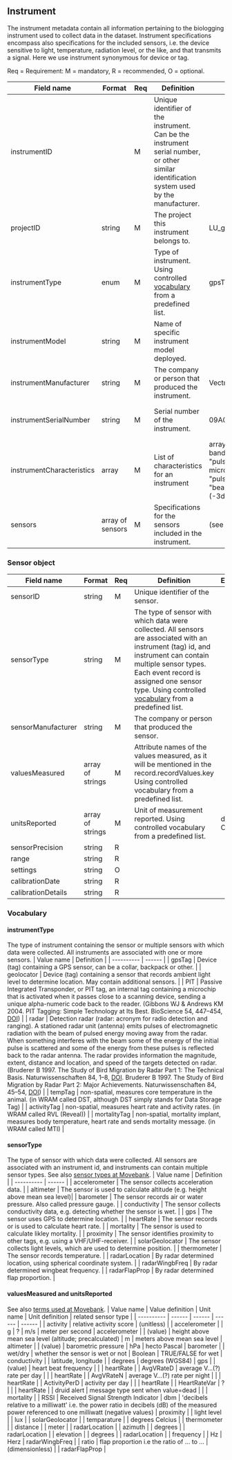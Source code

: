 ## Instrument

The instrument metadata contain all information pertaining to the biologging instrument used to collect data in the dataset. Instrument specifications encompass also specifications for the included sensors, i.e. the device sensitive to light, temperature, radiation level, or the like, and that transmits a signal. Here we use instrument synonymous for device or tag.

Req = Requirement: M = mandatory, R = recommended, O = optional.

| Field name | Format | Req | Definition | Example | Reference |
| ---------- | ------ | --- | ---------- | ------- | --------- |
| instrumentID |  | M | Unique identifier of the instrument. Can be the instrument serial number, or other similar identification system used by the manufacturer. |  | [Ocean tracking network, Biologging standardization](https://github.com/ocean-tracking-network/biologging_standardization/blob/master/templates/fields/instrumentID.md) |
| projectID | string | M | The project this instrument belongs to. | LU_geolocator_great_snipes_AL |
| instrumentType | enum | M | Type of instrument. Using controlled [vocabulary](https://github.com/biodiversitydata-se/biologging-sensor-datamodel/blob/main/pages/instrument.md#instrumenttype) from a predefined list. | gpsTag | [Ocean tracking network, Biologging standardization](https://github.com/ocean-tracking-network/biologging_standardization/blob/master/templates/fields/instrumentType.md) |
| instrumentModel | string | M | Name of specific instrument model deployed. |  | [Ocean tracking network, Biologging standardization](https://github.com/ocean-tracking-network/biologging_standardization/blob/master/templates/fields/instrumentModel.md) |
| instrumentManufacturer | string | M |  The company or person that produced the instrument. | Vectronic Aerospace | [Ocean tracking network, Biologging standardization](https://github.com/ocean-tracking-network/biologging_standardization/blob/master/templates/fields/instrumentManufacturer.md) |
| instrumentSerialNumber | string | M | Serial number of the instrument. | 09A0178 | [Ocean tracking network, Biologging standardization](https://github.com/ocean-tracking-network/biologging_standardization/blob/master/templates/fields/instrumentSerialNumber.md) |
| instrumentCharacteristics | array | M | List of characteristics for an instrument | array("wavelength" => "X-band", "power" => "200 kW", "pulseDuration" => "0.25 microseconds", "pulseRepetition" => "504 Hz", "beamWidth" => "1.5 deg (-3db)") |
| sensors | array of sensors | M | Specifications for the sensors included in the instrument. | (see [Sensor object](#sensor-object)) |


### Sensor object


| Field name | Format | Req | Definition | Example | Reference |
| ---------- | ------ | --- | ---------- | ------- | --------- |
| sensorID | string | M | Unique identifier of the sensor. |  |
| sensorType | string | M | The type of sensor with which data were collected. All sensors are associated with an instrument (tag) id, and instrument can contain multiple sensor types. Each event record is assigned one sensor type. Using controlled [vocabulary](https://github.com/biodiversitydata-se/biologging-sensor-datamodel/blob/main/pages/instrument.md#sensortype) from a predefined list. |  |
| sensorManufacturer | string | M | The company or person that produced the sensor. |  |
| valuesMeasured | array of strings | M | Attribute names of the values measured, as it will be mentioned in the record.recordValues.key Using controlled vocabulary from a predefined list. |  |
| unitsReported | array of strings | M | Unit of measurement reported. Using controlled vocabulary from a predefined list. | degrees C | [Ocean tracking network, Biologging standardization](https://github.com/ocean-tracking-network/biologging_standardization/blob/master/templates/fields/unitsReported.md]) |
| sensorPrecision | string | R |  |  |
| range | string | R |  |  |
| settings | string | O |  |  |
| calibrationDate | string | R |  |  |
| calibrationDetails | string | R |  |  |


### Vocabulary

#### instrumentType

The type of instrument containing the sensor or multiple sensors with which data were collected. All instruments are associated with one or more sensors. 
| Value name | Definition |
| ---------- | ------ |
| gpsTag | Device (tag) containing a GPS sensor, can be a collar, backpack or other. |
| geolocator |  Device (tag) containing a sensor that records ambient light level to determine location. May contain additional sensors. |
| PIT | Passive Integrated Transponder, or PIT tag, an internal tag containing a microchip that is activated when it passes close to a scanning device, sending a unique alpha-numeric code back to the reader. (Gibbons WJ & Andrews KM 2004. PIT Tagging: Simple Technology at Its Best. BioScience 54, 447–454, [DOI](https://doi.org/10.1641/0006-3568(2004)054[0447:PTSTAI]2.0.CO;2)) |
| radar | Detection radar (radar: acronym for radio detection and ranging). A stationed radar unit (antenna) emits pulses of electromagnetic radiation with the beam of pulsed energy moving away from the radar. When something interferes with the beam some of the energy of the initial pulse is scattered and some of the energy from these pulses is reflected back to the radar antenna. The radar provides information the magnitude, extent, distance and location, and speed of the targets detected on radar. (Bruderer B 1997. The Study of Bird Migration by Radar Part 1: The Technical Basis. Naturwissenschaften 84, 1–8, [DOI](https://doi.org/10.1007/s001140050338). Bruderer B 1997. The Study of Bird Migration by Radar Part 2: Major Achievements. Naturwissenschaften 84, 45–54, [DOI](https://doi.org/10.1007/s001140050348)) |
| tempTag | non-spatial, measures core temperature in the animal. (in WRAM called DST, although DST simply stands for Data Storage Tag) |
| activityTag | non-spatial, measures heart rate and activity rates. (in WRAM called RVL (Reveal)) |
| mortalityTag | non-spatial, mortality implant, measures body temperature, heart rate and sends mortality message. (in WRAM called MTI) |

#### sensorType

The type of sensor with which data were collected. All sensors are associated with an instrument id, and instruments can contain multiple sensor types. See also [sensor types at Movebank](https://www.movebank.org/cms/movebank-content/movebank-attribute-dictionary#event_attributes).
| Value name | Definition |
| ---------- | ------ |
| accelerometer | The sensor collects acceleration data. |
| altimeter | The sensor is used to calculate altitude (e.g. height above mean sea level)|
| barometer | The sensor records air or water pressure. Also called pressure gauge. |
| conductivity | The sensor collects conductivity data, e.g. detecting whether the sensor is wet. |
| gps | The sensor uses GPS to determine location. |
| heartRate | The sensor records or is used to calculate heart rate. |
| mortality | The sensor is used to calculate likley mortality. |
| proximity |  The sensor identifies proximity to other tags, e.g. using a VHF/UHF-receiver. |
| solarGeolocator | The sensor collects light levels, which are used to determine position. |
| thermometer | The sensor records temperature. |
| radarLocation | By radar determined location, using spherical coordinate system. |
| radarWingbFreq | By radar determined wingbeat frequency. |
| radarFlapProp | By radar determined flap proportion. |

#### valuesMeasured and unitsReported

See also [terms used at Movebank](https://www.movebank.org/cms/movebank-content/movebank-attribute-dictionary#event_attributes).
| Value name | Value definition | Unit name | Unit definition | related sensor type |
| ---------- | ------ | ------ | ------ | ------ |
| activity | relative activity score | (unitless)  |  | accelerometer |
| g | ?   | m/s | meter per second | accelerometer |
| (value) | height above mean sea level (altitude; precalculated) | m | meters above mean sea level  | altimeter |
| (value) | barometric pressure | hPa | hecto Pascal | barometer |
| wet/dry | whether the sensor is wet or not | Boolean | TRUE/FALSE for wet | conductivity |
| latitude, longitude |  | degrees | degrees (WGS84) | gps |
| (value) | heart beat frequency  |  |  | heartRate |
| AvgVRateD | average V...(?) rate per day  |  |  | heartRate |
| AvgVRateN | average V...(?) rate per night  |  |  | heartRate |
| ActivityPerD | activity per day  |  |  | heartRate |
| HeartRateVar | ? |  |  | heartRate |
| druid alert | message type sent when value=dead |  |  | mortality |
| RSSI | Received Signal Strength Indicator | dbm | 'decibels relative to a milliwatt' i.e. the power ratio in decibels (dB) of the measured power referenced to one milliwatt (negative values) | proximity |
| light level |  | lux |  | solarGeolocator |
| temparature |  | degrees Celcius |  | thermometer |
| distance |  | meter |  | radarLocation |
| azimuth |  | degrees |  | radarLocation |
| elevation |  | degrees |  | radarLocation |
| frequency |  | Hz | Herz | radarWingbFreq |
| ratio | flap proportion i.e the ratio of ... to ... | (dimensionless) |  | radarFlapProp |
